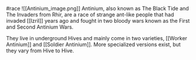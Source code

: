 #race
![[Antinium_image.png]]
Antinium, also known as The Black Tide and The Invaders from Rhir, are a race of strange ant-like people that had invaded [[Izril]] years ago and fought in two bloody wars known as the First and Second Antinium Wars. 

They live in underground Hives and mainly come in two varieties, [[Worker Antinium]] and [[Soldier Antinium]]. More specialized versions exist, but they vary from Hive to Hive. 